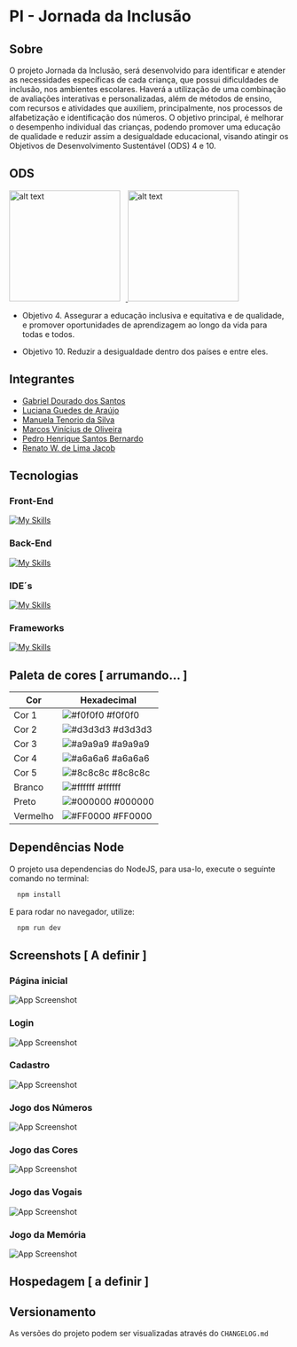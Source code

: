 # PI - Jornada da Inclusão 

## Sobre
O projeto Jornada da Inclusão, será desenvolvido para identificar e atender as necessidades específicas de cada criança, que possui dificuldades de inclusão, nos ambientes escolares. 
Haverá a utilização de uma combinação de avaliações interativas e personalizadas, além de métodos de ensino, com recursos e atividades que auxiliem, principalmente, nos processos de alfabetização e identificação dos números. 
O objetivo principal, é melhorar o desempenho individual das crianças, podendo promover uma educação de qualidade e reduzir assim a desigualdade educacional, visando atingir os Objetivos de Desenvolvimento Sustentável (ODS) 4 e 10.

## ODS
<a href="https://brasil.un.org/pt-br/sdgs/4" target="_blank">
    <img src="https://brasil.un.org/profiles/undg_country/themes/custom/undg/images/SDGs/pt-br/SDG-4.svg" alt="alt text" width="200" style="margin-right: 10px;">
</a>
<a href="https://brasil.un.org/pt-br/sdgs/10" target="_blank">
    <img src="https://brasil.un.org/profiles/undg_country/themes/custom/undg/images/SDGs/pt-br/SDG-10.svg" alt="alt text" width="200">
</a>


- Objetivo 4. Assegurar a educação inclusiva e equitativa e de qualidade, e promover oportunidades de aprendizagem ao longo da vida para todas e todos.

- Objetivo 10. Reduzir a desigualdade dentro dos países e entre eles.

## Integrantes
- [Gabriel Dourado dos Santos](https://github.com/gabrieldourado21) 
- [Luciana Guedes de Araújo](https://github.com/Luciana-Guedes-de-Araujo) 
- [Manuela Tenorio da Silva](https://github.com/ManuelaTenorio)
- [Marcos Vinícius de Oliveira](https://github.com/ViniMarkos283)
- [Pedro Henrique Santos Bernardo](https://github.com/Pedro-HSB)
- [Renato W. de Lima Jacob](https://github.com/renatowljacob)

## Tecnologias
### Front-End
[![My Skills](https://skillicons.dev/icons?i=html,css,js,ts,react,vite&perline=3)](https://skillicons.dev)
### Back-End
[![My Skills](https://skillicons.dev/icons?i=mongodb,spring,java&perline=3)](https://skillicons.dev)
### IDE´s
[![My Skills](https://skillicons.dev/icons?i=vscode,mongodb,&perline=3)](https://skillicons.dev) 
### Frameworks
[![My Skills](https://skillicons.dev/icons?i=spring&perline=3)](https://skillicons.dev)

## Paleta de cores [ arrumando... ]

| Cor        | Hexadecimal                                                |
|------------|------------------------------------------------------------|
| Cor 1     | ![#f0f0f0](https://via.placeholder.com/10/f0f0f0?text=+) #f0f0f0 |
| Cor 2     | ![#d3d3d3](https://via.placeholder.com/10/d3d3d3?text=+) #d3d3d3 |
| Cor 3     | ![#a9a9a9](https://via.placeholder.com/10/a9a9a9?text=+) #a9a9a9 |
| Cor 4     | ![#a6a6a6](https://via.placeholder.com/10/a6a6a6?text=+) #a6a6a6 |
| Cor 5     | ![#8c8c8c](https://via.placeholder.com/10/8c8c8c?text=+) #8c8c8c |
| Branco     | ![#ffffff](https://via.placeholder.com/10/ffffff?text=+) #ffffff |
| Preto      | ![#000000](https://via.placeholder.com/10/000000?text=+) #000000 |
| Vermelho   | ![#FF0000](https://via.placeholder.com/10/FF0000?text=+) #FF0000 |

## Dependências Node
O projeto usa dependencias do NodeJS, para usa-lo, execute o seguinte comando no terminal:
```bash
  npm install
```
E para rodar no navegador, utilize:
```bash
  npm run dev
```

## Screenshots [ A definir ]
### Página inicial
![App Screenshot](https://via.placeholder.com/468x300?text=App+Screenshot+Here)
### Login
![App Screenshot](https://via.placeholder.com/468x300?text=App+Screenshot+Here)
### Cadastro
![App Screenshot](https://via.placeholder.com/468x300?text=App+Screenshot+Here)
### Jogo dos Números
![App Screenshot](https://via.placeholder.com/468x300?text=App+Screenshot+Here)
### Jogo das Cores
![App Screenshot](https://via.placeholder.com/468x300?text=App+Screenshot+Here)
### Jogo das Vogais
![App Screenshot](https://via.placeholder.com/468x300?text=App+Screenshot+Here)
### Jogo da Memória
![App Screenshot](https://via.placeholder.com/468x300?text=App+Screenshot+Here)

## Hospedagem [ a definir ]

## Versionamento
As versões do projeto podem ser visualizadas através do `CHANGELOG.md`


